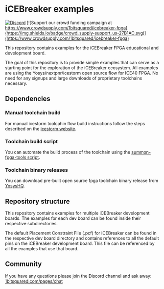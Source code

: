 # iCEBreaker examples

[![Discord](https://img.shields.io/discord/613131135903596547?logo=discord)](https://discord.gg/P7FYThy) [![Support our crowd funding campaign at https://www.crowdsupply.com/1bitsquared/icebreaker-fpga](https://img.shields.io/badge/crowd_supply-support_us-27B1AC.svg)](https://www.crowdsupply.com/1bitsquared/icebreaker-fpga)

This repository contains examples for the iCEBreaker FPGA educational and development board.

The goal of this repository is to provide simple examples that can serve as a starting point for the exploration of the iCEBreaker ecosystem. All examples are using the Yosys/nextpnr/icestorm open source flow for ICE40 FPGA. No need for any signups and large downloads of proprietary toolchains necessary.

## Dependencies

### Manual toolchain build

For manual icestorm toolcahin flow build instructions follow the steps described on the [icestorm website](http://www.clifford.at/icestorm/#install).

### Toolchain build script

You can automate the build process of the toolchain using the [summon-fpga-tools script](https://github.com/open-tool-forge/summon-fpga-tools).

### Toolchain binary releases

You can download pre-built open source fpga toolchain binary release from [YosysHQ](https://github.com/YosysHQ/oss-cad-suite-build).

## Repository structure

This repository contains examples for multiple iCEBreaker development boards. The examples for each dev board can be found inside their respective subdirectories.

The default Placement Constraint File (.pcf) for iCEBreaker can be found in the respective dev board directory and contains references to all the default pins on the iCEBreaker development board. This file can be referenced by all the examples that use that board.

## Community

If you have any questions please join the Discord channel and ask away: [1bitsquared.com/pages/chat](https://1bitsquared.com/pages/chat/)
